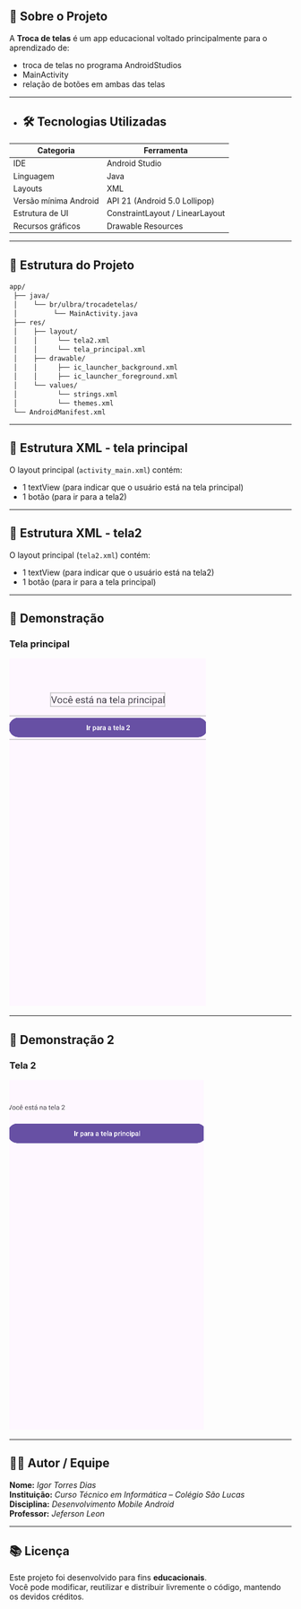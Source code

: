 ## 🧠 Sobre o Projeto

A **Troca de telas** é um app educacional voltado principalmente para o aprendizado de:

- troca de telas no programa AndroidStudios
- MainActivity
- relação de botões em ambas das telas

---

- ## 🛠️ Tecnologias Utilizadas


| Categoria | Ferramenta |
|------------|-------------|
| IDE | Android Studio |
| Linguagem | Java |
| Layouts | XML |
| Versão mínima Android | API 21 (Android 5.0 Lollipop) |
| Estrutura de UI | ConstraintLayout / LinearLayout |
| Recursos gráficos | Drawable Resources |

---

## 📱 Estrutura do Projeto

```
app/
 ├── java/
 │    └── br/ulbra/trocadetelas/
 │         └── MainActivity.java
 ├── res/
 │    ├── layout/
 │    │     └── tela2.xml
 │    │     └── tela_principal.xml
 │    ├── drawable/
 │    │     ├── ic_launcher_background.xml
 │    │     ├── ic_launcher_foreground.xml 
 │    └── values/
 │          └── strings.xml
 │          └── themes.xml
 └── AndroidManifest.xml
```

---

## 🧰 Estrutura XML - tela principal

O layout principal (`activity_main.xml`) contém:
- 1 textView (para indicar que o usuário está na tela principal)
- 1 botão (para ir para a tela2)

---

## 🧰 Estrutura XML - tela2

O layout principal (`tela2.xml`) contém:
- 1 textView (para indicar que o usuário está na tela2)
- 1 botão (para ir para a tela principal)

---

## 📸 Demonstração 

### Tela principal

![Figura 1:](/img/img.png)

---

## 📸 Demonstração 2

### Tela 2

![Figura 1:](/img/img2.png)

---


## 👩‍💻 Autor / Equipe

**Nome:** *Igor Torres Dias*  
**Instituição:** *Curso Técnico em Informática – Colégio São Lucas*  
**Disciplina:** *Desenvolvimento Mobile Android*  
**Professor:** *Jeferson Leon*  

---

## 📚 Licença

Este projeto foi desenvolvido para fins **educacionais**.  
Você pode modificar, reutilizar e distribuir livremente o código, mantendo os devidos créditos.
